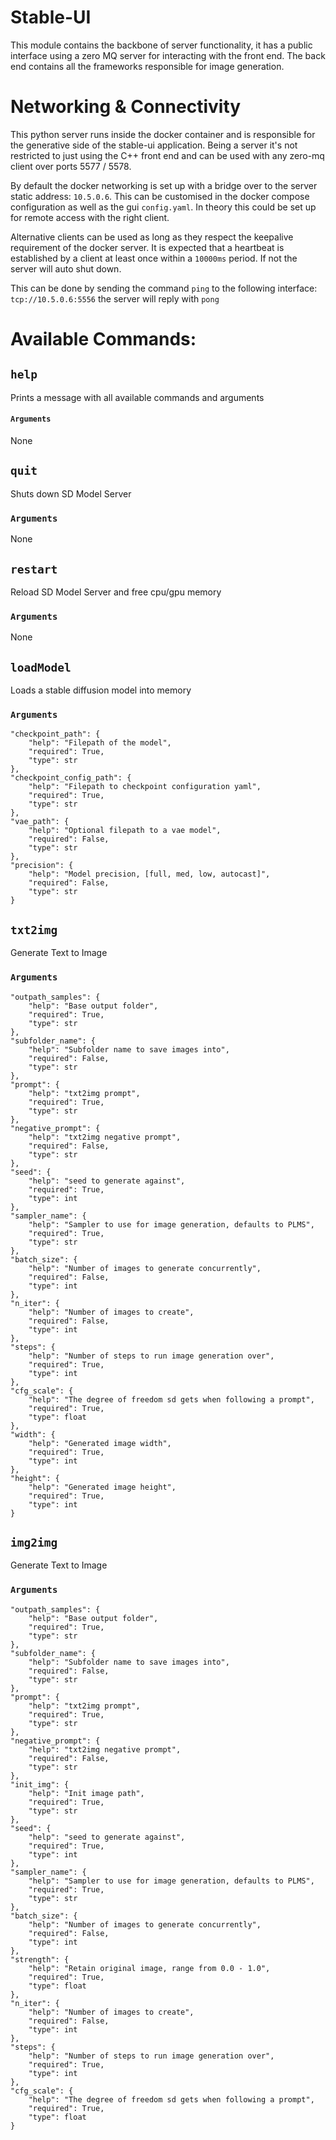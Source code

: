 # Stable-UI
This module contains the backbone of server functionality, it has a public interface using a zero MQ server for interacting with the front end. The back end contains all the frameworks responsible for image generation.

# Networking & Connectivity

This python server runs inside the docker container and is responsible for the generative side of the stable-ui application. Being a server it's not restricted to just using the C++ front end and can be used with any zero-mq
client over ports 5577 / 5578.

By default the docker networking is set up with a bridge over to the server static address: `10.5.0.6`. This can be customised in the docker compose configuration as well as the gui `config.yaml`. In theory this could be set up for remote access with the right client.

Alternative clients can be used as long as they respect the keepalive requirement of the docker server. It is expected that a heartbeat is established by a client at least once within a `10000ms` period. If not the server will auto shut down.

This can be done by sending the command `ping` to the following interface: `tcp://10.5.0.6:5556` the server will reply with `pong`

# Available Commands:

## `help`
Prints a message with all available commands and arguments<br>
#### `Arguments`
None

## `quit`
Shuts down SD Model Server<br>
### `Arguments`
None

## `restart`
Reload SD Model Server and free cpu/gpu memory<br>
### `Arguments`
None

## `loadModel`
Loads a stable diffusion model into memory<br>
### `Arguments`
```
"checkpoint_path": {
    "help": "Filepath of the model",
    "required": True,
    "type": str
},
"checkpoint_config_path": {
    "help": "Filepath to checkpoint configuration yaml",
    "required": True,
    "type": str
},
"vae_path": {
    "help": "Optional filepath to a vae model",
    "required": False,
    "type": str
},
"precision": {
    "help": "Model precision, [full, med, low, autocast]",
    "required": False,
    "type": str
}
```

## `txt2img`
Generate Text to Image<br>
### `Arguments`
```
"outpath_samples": {
    "help": "Base output folder",
    "required": True,
    "type": str
},
"subfolder_name": {
    "help": "Subfolder name to save images into",
    "required": False,
    "type": str
},
"prompt": {
    "help": "txt2img prompt",
    "required": True,
    "type": str
},
"negative_prompt": {
    "help": "txt2img negative prompt",
    "required": False,
    "type": str
},
"seed": {
    "help": "seed to generate against",
    "required": True,
    "type": int
},
"sampler_name": {
    "help": "Sampler to use for image generation, defaults to PLMS",
    "required": True,
    "type": str
},
"batch_size": {
    "help": "Number of images to generate concurrently",
    "required": False,
    "type": int
},
"n_iter": {
    "help": "Number of images to create",
    "required": False,
    "type": int
},
"steps": {
    "help": "Number of steps to run image generation over",
    "required": True,
    "type": int
},
"cfg_scale": {
    "help": "The degree of freedom sd gets when following a prompt",
    "required": True,
    "type": float
},
"width": {
    "help": "Generated image width",
    "required": True,
    "type": int
},
"height": {
    "help": "Generated image height",
    "required": True,
    "type": int
}
```

## `img2img`
Generate Text to Image<br>
### `Arguments`
```
"outpath_samples": {
    "help": "Base output folder",
    "required": True,
    "type": str
},
"subfolder_name": {
    "help": "Subfolder name to save images into",
    "required": False,
    "type": str
},
"prompt": {
    "help": "txt2img prompt",
    "required": True,
    "type": str
},
"negative_prompt": {
    "help": "txt2img negative prompt",
    "required": False,
    "type": str
},
"init_img": {
    "help": "Init image path",
    "required": True,
    "type": str
},
"seed": {
    "help": "seed to generate against",
    "required": True,
    "type": int
},
"sampler_name": {
    "help": "Sampler to use for image generation, defaults to PLMS",
    "required": True,
    "type": str
},
"batch_size": {
    "help": "Number of images to generate concurrently",
    "required": False,
    "type": int
},
"strength": {
    "help": "Retain original image, range from 0.0 - 1.0",
    "required": True,
    "type": float
},
"n_iter": {
    "help": "Number of images to create",
    "required": False,
    "type": int
},
"steps": {
    "help": "Number of steps to run image generation over",
    "required": True,
    "type": int
},
"cfg_scale": {
    "help": "The degree of freedom sd gets when following a prompt",
    "required": True,
    "type": float
}
```